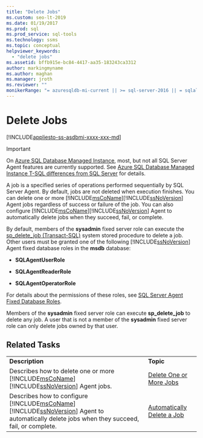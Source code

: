 ```yaml
---
title: "Delete Jobs"
ms.custom: seo-lt-2019
ms.date: 01/19/2017
ms.prod: sql
ms.prod_service: sql-tools
ms.technology: ssms
ms.topic: conceptual
helpviewer_keywords: 
  - "delete jobs"
ms.assetid: bffb915e-bc84-4417-aa35-183243ca3312
author: markingmyname
ms.author: maghan
ms.manager: jroth
ms.reviewer: ""
monikerRange: "= azuresqldb-mi-current || >= sql-server-2016 || = sqlallproducts-allversions"
---
```

# Delete Jobs
[!INCLUDE[appliesto-ss-asdbmi-xxxx-xxx-md](../../includes/appliesto-ss-asdbmi-xxxx-xxx-md.md)]

> [!IMPORTANT]  
> On [Azure SQL Database Managed Instance](https://docs.microsoft.com/azure/sql-database/sql-database-managed-instance), most, but not all SQL Server Agent features are currently supported. See [Azure SQL Database Managed Instance T-SQL differences from SQL Server](https://docs.microsoft.com/azure/sql-database/sql-database-managed-instance-transact-sql-information#sql-server-agent) for details.

A job is a specified series of operations performed sequentially by SQL Server Agent. By default, jobs are not deleted when execution finishes. You can delete one or more [!INCLUDE[msCoName](../../includes/msconame_md.md)][!INCLUDE[ssNoVersion](../../includes/ssnoversion-md.md)] Agent jobs regardless of success or failure of the job. You can also configure [!INCLUDE[msCoName](../../includes/msconame_md.md)][!INCLUDE[ssNoVersion](../../includes/ssnoversion-md.md)] Agent to automatically delete jobs when they succeed, fail, or complete.  
  
By default, members of the **sysadmin** fixed server role can execute the [sp_delete_job (Transact-SQL)](https://msdn.microsoft.com/b85db6e4-623c-41f1-9643-07e5ea38db09) system stored procedure to delete a job. Other users must be granted one of the following [!INCLUDE[ssNoVersion](../../includes/ssnoversion-md.md)] Agent fixed database roles in the **msdb** database:  
  
-   **SQLAgentUserRole**  
  
-   **SQLAgentReaderRole**  
  
-   **SQLAgentOperatorRole**  
  
For details about the permissions of these roles, see [SQL Server Agent Fixed Database Roles](../../ssms/agent/sql-server-agent-fixed-database-roles.md).  
  
Members of the **sysadmin** fixed server role can execute **sp_delete_job** to delete any job. A user that is not a member of the **sysadmin** fixed server role can only delete jobs owned by that user.  
  
## Related Tasks  
  
|||  
|-|-|  
|**Description**|**Topic**|  
|Describes how to delete one or more [!INCLUDE[msCoName](../../includes/msconame_md.md)][!INCLUDE[ssNoVersion](../../includes/ssnoversion-md.md)] Agent jobs.|[Delete One or More Jobs](../../ssms/agent/delete-one-or-more-jobs.md)|  
|Describes how to configure [!INCLUDE[msCoName](../../includes/msconame_md.md)][!INCLUDE[ssNoVersion](../../includes/ssnoversion-md.md)] Agent to automatically delete jobs when they succeed, fail, or complete.|[Automatically Delete a Job](../../ssms/agent/automatically-delete-a-job.md)|  
  
